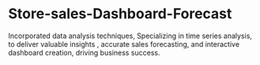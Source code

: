 # Store-sales-Dashboard-Forecast
Incorporated data analysis techniques, Specializing in time series analysis, to deliver valuable insights , accurate sales forecasting, and interactive dashboard creation, driving business success.
